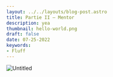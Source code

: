 ```yaml
---
layout: ../../layouts/blog-post.astro
title: Partie II – Mentor
description: yea
thumbnail: hello-world.png
draft: false
date: 07-25-2022
keywords:
- Fluff
---
```


![Untitled](Partie%20II%20%E2%80%93%20Mentor%203fb30053439b44e681eb2de37dc64bce/Untitled.png)
